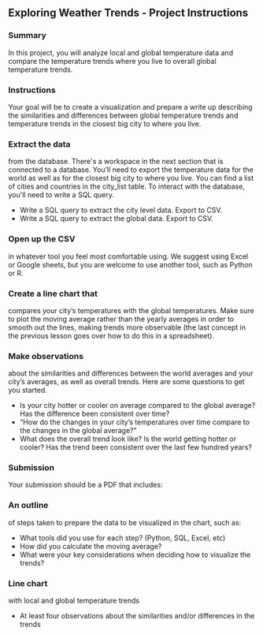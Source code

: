 ## Exploring Weather Trends - Project Instructions
### Summary
In this project, you will analyze local and global temperature data and compare the temperature trends where you live to overall global temperature trends.

### Instructions
Your goal will be to create a visualization and prepare a write up describing the similarities and differences between global temperature trends and temperature trends in the closest big city to where you live.

### Extract the data 
from the database. There's a workspace in the next section that is connected to a database. You’ll need to export the temperature data for the world as well as for the closest big city to where you live. You can find a list of cities and countries in the city_list table. To interact with the database, you'll need to write a SQL query.
* Write a SQL query to extract the city level data. Export to CSV.
* Write a SQL query to extract the global data. Export to CSV.
### Open up the CSV
in whatever tool you feel most comfortable using. We suggest using Excel or Google sheets, but you are welcome to use another tool, such as Python or R.
### Create a line chart that
compares your city’s temperatures with the global temperatures. Make sure to plot the moving average rather than the yearly averages in order to smooth out the lines, making trends more observable (the last concept in the previous lesson goes over how to do this in a spreadsheet).
### Make observations
about the similarities and differences between the world averages and your city’s averages, as well as overall trends. Here are some questions to get you started.
* Is your city hotter or cooler on average compared to the global average? Has the difference been consistent over time?
* “How do the changes in your city’s temperatures over time compare to the changes in the global average?”
* What does the overall trend look like? Is the world getting hotter or cooler? Has the trend been consistent over the last few hundred years?
### Submission
Your submission should be a PDF that includes:

### An outline 
of steps taken to prepare the data to be visualized in the chart, such as:
* What tools did you use for each step? (Python, SQL, Excel, etc)
* How did you calculate the moving average?
* What were your key considerations when deciding how to visualize the trends?
### Line chart
with local and global temperature trends
* At least four observations about the similarities and/or differences in the trends
